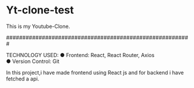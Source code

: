 # Yt-clone-test

This is my Youtube-Clone.

#########################################################

TECHNOLOGY USED:
● Frontend: React, React Router, Axios   
● Version Control: Git 

In this project,i have made frontend using React js and for backend i have fetched a api.
